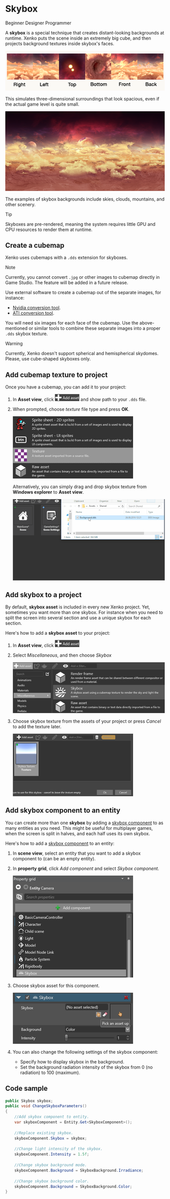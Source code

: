 # Skybox
<span class="label label-doc-level">Beginner</span>
<span class="label label-doc-audience">Designer</span>
<span class="label label-doc-audience">Programmer</span>

A **skybox** is a special technique that creates distant-looking backgrounds at runtime.
Xenko puts the scene inside an extremely big cube, and then projects background textures inside skybox's faces.

![Distant planet skybox](media/skybox-disassembled.png)

This simulates three-dimensional surroundings that look spacious, even if the actual game level is quite small.

![Merged skybox](media/skybox-assembled.png)

The examples of skybox backgrounds include skies, clouds, mountains, and other scenery.

> [!Tip]
> Skyboxes are pre-rendered, meaning the system requires little GPU and CPU resources to render them at runtime.

## Create a cubemap

Xenko uses cubemaps with a `.dds` extension for skyboxes.

> [!Note]
> Currently, you cannot convert `.jpg` or other images to cubemap directly in Game Studio. The feature will be added in a future release.

Use external software to create a cubemap out of the separate images, for instance:

* [Nvidia conversion tool](https://developer.nvidia.com/nvidia-texture-tools-adobe-photoshop).
* [ATI conversion tool](http://developer.amd.com/tools-and-sdks/archive/games-cgi/cubemapgen).

You will need six images for each face of the cubemap.
Use the above-mentioned or similar tools to combine these separate images into a proper `.dds` skybox texture.

> [!Warning]
> Currently, Xenko doesn't support spherical and hemispherical skydomes. Please, use cube-shaped skyboxes only.

## Add cubemap texture to project

Once you have a cubemap, you can add it to your project:

1. In **Asset view**, click ![](media/engine-skybox-add-new-asset-button.png) and show path to your `.dds` file.
2. When prompted, choose _texture_ file type and press **OK**.
    
    ![Select texture as asset type](media/engine-skybox-select-asset-type.png)

    Alternatively, you can simply drag and drop skybox texture from **Windows explorer** to **Asset view**.

    ![Drag and drop background texture](media/engine-skybox-drag-and-drop-background-texture.gif)

## Add skybox to a project

By default, **skybox asset** is included in every new Xenko project.
Yet, sometimes you want more than one skybox.
For instance when you need to split the screen into several section and use a unique skybox for each section.

Here's how to add a **skybox asset** to your project:

1. In **Asset view**, click ![](media/engine-skybox-add-new-asset-button.png)
2. Select _Miscellaneous_, and then choose _Skybox_

    ![Choose asset type](media/engine-skybox-choose-asset-type.png)

3. Choose skybox texture from the assets of your project or press _Cancel_ to add the texture later.
    
    ![Choose texture](media/engine-skybox-select-skybox-texture.png)

## Add skybox component to an entity
You can create more than one **skybox** by adding a [skybox component](xref:SiliconStudio.Xenko.Engine.SkyboxComponent) to as many entities as you need.
This might be useful for multiplayer games, when the screen is split in halves, and each half uses its own skybox.

Here's how to add a [skybox component](xref:SiliconStudio.Xenko.Engine.SkyboxComponent) to an entity: 

1. In **scene view**, select an entity that you want to add a skybox component to (can be an empty entity).
2. In **property grid**, click _Add component_ and select _Skybox component_.

    ![Add skybox component](media/engine-skybox-add-skybox-component.png)

3. Choose skybox asset for this component.

    ![Skybox component's properties](media/engine-skybox-skybox-components-properties.png)

4. You can also change the following settings of the skybox component:
    * Specify how to display skybox in the background.
    * Set the background radiation intensity of the skybox from 0 (no radiation) to 100 (maximum).

## Code sample

```cs
public Skybox skybox;
public void ChangeSkyboxParameters()
{
    //Add skybox component to entity.
    var skyboxComponent = Entity.Get<SkyboxComponent>();

    //Replace existing skybox.
    skyboxComponent.Skybox = skybox;
    
    //Change light intensity of the skybox.
    skyboxComponent.Intensity = 1.5f;

    //Change skybox background mode.
    skyboxComponent.Background = SkyboxBackground.Irradiance;

    //Change skybox background color.
    skyboxComponent.Background = SkyboxBackground.Color;
}
```